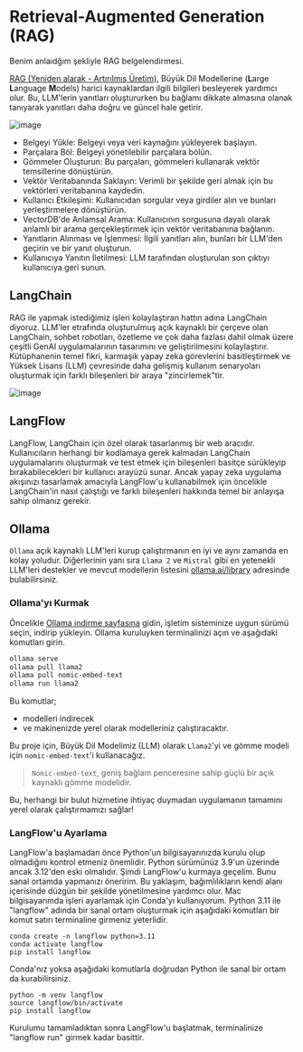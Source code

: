# Retrieval-Augmented Generation (RAG)
Benim anlaıdğım şekliyle RAG belgelendirmesi.

[RAG (Yeniden alarak - Artırılmış Üretim)](https://newsletter.nocode.ai/p/guide-retrieval-augmented-generation), Büyük Dil Modellerine (**L**arge **L**anguage **M**odels) harici kaynaklardan ilgili bilgileri besleyerek yardımcı olur. 
Bu, LLM'lerin yanıtları oluştururken bu bağlamı dikkate almasına olanak tanıyarak yanıtları daha doğru ve güncel hale getirir.

![image](https://github.com/cemtopkaya/retrieval-augmented-generation/assets/261946/d277a72a-2e32-4a20-baf6-00bde5a40299)

- Belgeyi Yükle: Belgeyi veya veri kaynağını yükleyerek başlayın. 
- Parçalara Böl: Belgeyi yönetilebilir parçalara bölün.
- Gömmeler Oluşturun: Bu parçaları, gömmeleri kullanarak vektör temsillerine dönüştürün.
- Vektör Veritabanında Saklayın: Verimli bir şekilde geri almak için bu vektörleri veritabanına kaydedin.
- Kullanıcı Etkileşimi: Kullanıcıdan sorgular veya girdiler alın ve bunları yerleştirmelere dönüştürün.
- VectorDB'de Anlamsal Arama: Kullanıcının sorgusuna dayalı olarak anlamlı bir arama gerçekleştirmek için vektör veritabanına bağlanın.
- Yanıtların Alınması ve İşlenmesi: İlgili yanıtları alın, bunları bir LLM'den geçirin ve bir yanıt oluşturun.
- Kullanıcıya Yanıtın İletilmesi: LLM tarafından oluşturulan son çıktıyı kullanıcıya geri sunun.

## LangChain
RAG ile yapmak istediğimiz işleri kolaylaştıran hattın adına LangChain diyoruz. LLM'ler etrafında oluşturulmuş açık kaynaklı bir çerçeve olan LangChain, sohbet robotları, özetleme ve çok daha fazlası dahil olmak üzere çeşitli GenAI uygulamalarının tasarımını ve geliştirilmesini kolaylaştırır. Kütüphanenin temel fikri, karmaşık yapay zeka görevlerini basitleştirmek ve Yüksek Lisans (LLM) çevresinde daha gelişmiş kullanım senaryoları oluşturmak için farklı bileşenleri bir araya "zincirlemek"tir.

![image](https://github.com/cemtopkaya/retrieval-augmented-generation/assets/261946/4c21d8ba-4d7b-4e2d-bfd9-0328a64257c9)

## LangFlow
LangFlow, LangChain için özel olarak tasarlanmış bir web aracıdır. Kullanıcıların herhangi bir kodlamaya gerek kalmadan LangChain uygulamalarını oluşturmak ve test etmek için bileşenleri basitçe sürükleyip bırakabilecekleri bir kullanıcı arayüzü sunar. Ancak yapay zeka uygulama akışınızı tasarlamak amacıyla LangFlow'u kullanabilmek için öncelikle LangChain'in nasıl çalıştığı ve farklı bileşenleri hakkında temel bir anlayışa sahip olmanız gerekir.

## Ollama
`Ollama` açık kaynaklı LLM'leri kurup çalıştırmanın en iyi ve aynı zamanda en kolay yoludur. Diğerlerinin yanı sıra `Llama 2` ve `Mistral` gibi en yetenekli LLM'leri destekler ve mevcut modellerin listesini [ollama.ai/library](https://ollama.com/library) adresinde bulabilirsiniz.

### Ollama'yı Kurmak 
Öncelikle [Ollama indirme sayfasına](https://ollama.com/download) gidin, işletim sisteminize uygun sürümü seçin, indirip yükleyin. Ollama kuruluyken terminalinizi açın ve aşağıdaki komutları girin. 

```sh
ollama serve
ollama pull llama2
ollama pull nomic-embed-text
ollama run llama2
```

Bu komutlar; 
- modelleri indirecek
- ve makinenizde yerel olarak modelleriniz çalıştıracaktır.

Bu proje için, Büyük Dil Modelimiz (LLM) olarak `Llama2`'yi ve gömme modeli için `nomic-embed-text`'i kullanacağız. 

> `Nomic-embed-text`, geniş bağlam penceresine sahip güçlü bir açık kaynaklı gömme modelidir.

Bu, herhangi bir bulut hizmetine ihtiyaç duymadan uygulamanın tamamını yerel olarak çalıştırmamızı sağlar!

### LangFlow'u Ayarlama 

LangFlow'a başlamadan önce Python'un bilgisayarınızda kurulu olup olmadığını kontrol etmeniz önemlidir. Python sürümünüz 3.9'un üzerinde ancak 3.12'den eski olmalıdır. 
Şimdi LangFlow'u kurmaya geçelim. Bunu sanal ortamda yapmanızı öneririm. Bu yaklaşım, bağımlılıkların kendi alanı içerisinde düzgün bir şekilde yönetilmesine yardımcı olur. Mac bilgisayarımda işleri ayarlamak için Conda'yı kullanıyorum. Python 3.11 ile "langflow" adında bir sanal ortam oluşturmak için aşağıdaki komutları bir komut satırı terminaline girmeniz yeterlidir.

```shell
conda create -n langflow python=3.11
conda activate langflow
pip install langflow
```

Conda'nız yoksa aşağıdaki komutlarla doğrudan Python ile sanal bir ortam da kurabilirsiniz.
```shell
python -m venv langflow
source langflow/bin/activate
pip install langflow
```

Kurulumu tamamladıktan sonra LangFlow'u başlatmak, terminalinize "langflow run" girmek kadar basittir.
